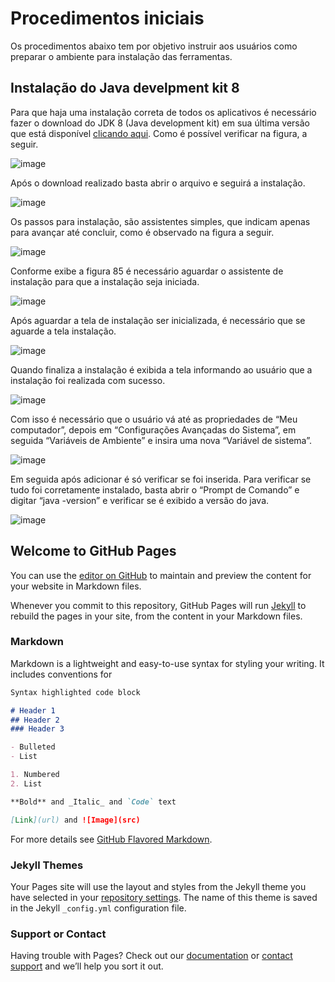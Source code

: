# Procedimentos iniciais

Os procedimentos abaixo tem por objetivo instruir aos usuários como preparar o ambiente para instalação das ferramentas.

## Instalação do Java develpment kit 8

Para que haja uma instalação correta de todos os aplicativos é necessário fazer o download do JDK 8 (Java development kit) em sua última versão que está disponível [clicando aqui](http://www.oracle.com/technetwork/java/javase/downloads/jdk8-downloads-2133151.html). Como é possível verificar na figura, a seguir.

![image](https://raw.githubusercontent.com/marcioferreirap/TCC/master/figuras/instalacao-java/fig01.png)

Após o download realizado basta abrir o arquivo e seguirá a instalação. 

![image](https://raw.githubusercontent.com/marcioferreirap/TCC/master/figuras/instalacao-java/fig02.png)

Os passos para instalação, são assistentes simples, que indicam apenas para avançar até concluir, como é observado na figura a seguir.

![image](https://raw.githubusercontent.com/marcioferreirap/TCC/master/figuras/instalacao-java/fig03.png)

Conforme exibe a figura 85 é necessário aguardar o assistente de instalação para que a instalação seja iniciada.

![image](https://raw.githubusercontent.com/marcioferreirap/TCC/master/figuras/instalacao-java/fig04.png)

Após aguardar a tela de instalação ser inicializada, é necessário que se aguarde a tela instalação.

![image](https://raw.githubusercontent.com/marcioferreirap/TCC/master/figuras/instalacao-java/fig05.png)

Quando finaliza a instalação é exibida a tela informando ao usuário que a instalação foi realizada com sucesso.

![image](https://raw.githubusercontent.com/marcioferreirap/TCC/master/figuras/instalacao-java/fig06.png)

Com isso é necessário que o usuário vá até as propriedades de “Meu computador”, depois em “Configurações Avançadas do Sistema”, em seguida “Variáveis de Ambiente” e insira uma nova “Variável de sistema”.

![image](https://raw.githubusercontent.com/marcioferreirap/TCC/master/figuras/instalacao-java/fig07.png)

Em seguida após adicionar é só verificar se foi inserida. Para verificar se tudo foi corretamente instalado, basta abrir o “Prompt de Comando” e digitar “java -version” e verificar se é exibido a versão do java.

![image](https://raw.githubusercontent.com/marcioferreirap/TCC/master/figuras/instalacao-java/fig08.png)




## Welcome to GitHub Pages

You can use the [editor on GitHub](https://github.com/marcioferreirap/TCC/edit/master/index.md) to maintain and preview the content for your website in Markdown files.

Whenever you commit to this repository, GitHub Pages will run [Jekyll](https://jekyllrb.com/) to rebuild the pages in your site, from the content in your Markdown files.

### Markdown

Markdown is a lightweight and easy-to-use syntax for styling your writing. It includes conventions for

```markdown
Syntax highlighted code block

# Header 1
## Header 2
### Header 3

- Bulleted
- List

1. Numbered
2. List

**Bold** and _Italic_ and `Code` text

[Link](url) and ![Image](src)
```

For more details see [GitHub Flavored Markdown](https://guides.github.com/features/mastering-markdown/).

### Jekyll Themes

Your Pages site will use the layout and styles from the Jekyll theme you have selected in your [repository settings](https://github.com/marcioferreirap/TCC/settings). The name of this theme is saved in the Jekyll `_config.yml` configuration file.

### Support or Contact

Having trouble with Pages? Check out our [documentation](https://help.github.com/categories/github-pages-basics/) or [contact support](https://github.com/contact) and we’ll help you sort it out.
